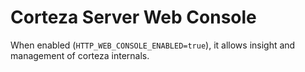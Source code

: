# Corteza Server Web Console

When enabled (`HTTP_WEB_CONSOLE_ENABLED=true`), it allows insight and management of corteza internals. 



